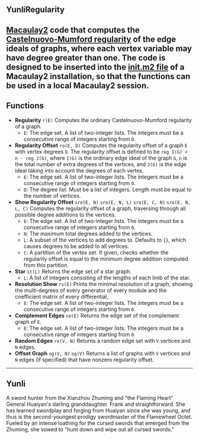 ## YunliRegularity
[Macaulay2](https://macaulay2.com/) code that computes the [Castelnuovo-Mumford regularity](https://en.wikipedia.org/wiki/Castelnuovo%E2%80%93Mumford_regularity) of the edge ideals of graphs, where each vertex variable may have degree greater than one.
The code is designed to be inserted into the [init.m2 file](https://macaulay2.com/doc/Macaulay2/share/doc/Macaulay2/Macaulay2Doc/html/_initialization_spfile.html) of a Macaulay2 installation, so that the functions can be used in a local Macaulay2 session.
---
## Functions
- **Regularity** `r(E)`
Computes the ordinary Castelnuovo-Mumford regularity of a graph.
    - `E`: The edge set. A list of two-integer lists. The integers must be a consecutive range of integers starting from `0`. 
- **Regularity Offset** `ro(E, D)`
 Computes the regularity offset of a graph `E` with vertex degrees `D`. The regularity offset is defined to be `reg I(G) + n - reg J(G)`, where `I(G)` is the ordinary edge ideal of the graph `G`, `n` is the total number of extra degrees of the vertices, and `J(G)` is the edge ideal taking into account the degrees of each vertex.
  - `E`: The edge set. A list of two-integer lists. The integers must be a consecutive range of integers starting from `0`. 
  - `D`: The degree list. Must be a list of integers. Length must be equal to the number of vertices.
- **Show Regularity Offset** `sro(E, N)` `sro(E, N, L)` `sro(E, C, N)` `sro(E, N, L, C)`
Computes the regularity offset of a graph, traversing through all possible degree additions to the vertices.
  - `E`: The edge set. A list of two-integer lists. The integers must be a consecutive range of integers starting from `0`. 
  - `N`: The maximum total degrees added to the vertices.
  - `L`: A subset of the vertices to add degrees to. Defaults to `{}`, which causes degrees to be added to all vertices.
  - `C`: A partition of the vertex set. If given, checks whether the regularity offset is equal to the minimum degree addition computed from this partition.
- **Star** `st(L)`
Returns the edge set of a star graph.
  - `L`: A list of integers consisting of the lengths of each limb of the star.
- **Resolution Show** `rs(E)`
Prints the minimal resolution of a graph, showing the multi-degrees of every generator of every module and the coefficient matrix of every differential,
  - `E`: The edge set. A list of two-integer lists. The integers must be a consecutive range of integers starting from `0`. 
- **Complement Edges** `ce(E)`
Returns the edge set of the complement graph of `E`.
  - `E`: The edge set. A list of two-integer lists. The integers must be a consecutive range of integers starting from `0`. 
- **Random Edges** `re(V, N)`
Returns a random edge set with `V` vertices and `N` edges.
- **Offset Graph** `og(V, N)` `og(V)`
Returns a list of graphs with `V` vertices and `N` edges (if specified) that have nonzero regularity offset.
---
## Yunli
A sword hunter from the Xianzhou Zhuming and "the Flaming Heart" General Huaiyan's darling granddaughter. Frank and straightforward.
She has learned swordplay and forging from Huaiyan since she was young, and thus is the second-youngest prodigy swordmaster of the Flamewheel Octet.
Fueled by an intense loathing for the cursed swords that emerged from the Zhuming, she vowed to "hunt down and wipe out all cursed swords."